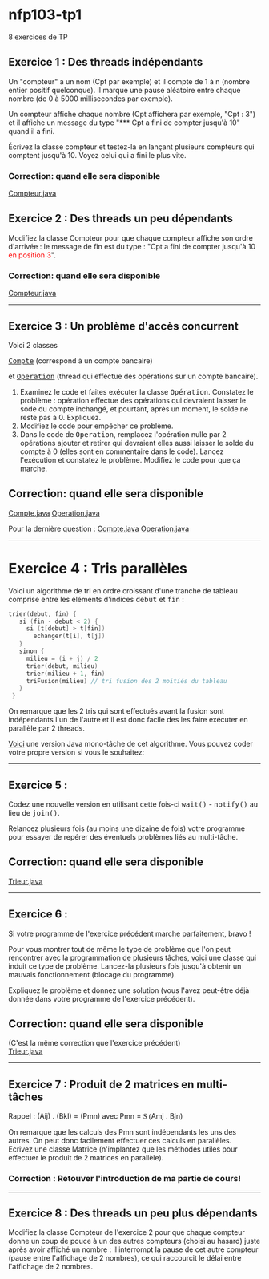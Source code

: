 # nfp103-tp1
8 exercices de TP


## Exercice 1 : Des threads indépendants
Un "compteur" a un nom (Cpt par exemple) et il compte de 1 à n
(nombre entier positif quelconque). Il marque une pause aléatoire
entre chaque nombre (de 0 à 5000 millisecondes par exemple).

Un compteur affiche chaque nombre (Cpt affichera par exemple, "Cpt
: 3") et il affiche un message du type "*** Cpt a fini de compter jusqu'à
10" quand il a fini.

Écrivez la classe compteur et testez-la en lançant plusieurs
compteurs qui comptent jusqu'à 10. Voyez celui qui a fini le plus
vite.

### Correction: quand elle sera disponible

[Compteur.java](Correction/exo1/Compteur.java)

## Exercice 2 : Des threads un peu dépendants
Modifiez la classe Compteur pour que chaque compteur affiche son ordre
d'arrivée : le message de fin est du type : "Cpt a fini de compter
jusqu'à 10 <font color="#FF0000">en position 3</font>".

### Correction: quand elle sera disponible

<a href="Correction/exo2/Compteur.java">Compteur.java</a>


<hr WIDTH="100%">


## Exercice 3 : Un problème d'accès concurrent</h2>
Voici 2 classes 

<tt><a href="Compte.java">Compte</a></tt> (correspond à
un compte bancaire) 

et <tt><a href="Operation.java">Operation</a></tt> (thread qui effectue des opérations sur un compte bancaire).


<ol>
<li>
Examinez le code et faites exécuter la classe <tt>Opération</tt>.
Constatez le problème : opération effectue des opérations
qui devraient laisser le sode du compte inchangé, et pourtant, après
un moment, le solde ne reste pas à 0. Expliquez.</li>

<li>
Modifiez le code pour empêcher ce problème.</li>

<li>
Dans le code de <tt>Operation</tt>, remplacez l'opération nulle
par 2 opérations ajouter et retirer qui devraient elles aussi laisser
le solde du compte à 0 (elles sont en commentaire dans le code).
Lancez l'exécution et constatez le problème. Modifiez le
code pour que ça marche.</li>
</ol>

## Correction: quand elle sera disponible

<a href="Correction/synchronized/Compte.java">Compte.java</a> 
<a href="Correction/synchronized/Operation.java">Operation.java</a>

Pour la dernière question : <a href="Correction/synchronized2/Compte.java">Compte.java</a>
<a href="Correction/synchronized2/Operation.java">Operation.java</a>


<hr WIDTH="100%">

# Exercice 4 : Tris parallèles</h2>
Voici un algorithme de tri en ordre croissant d'une tranche de tableau
comprise entre les éléments d'indices <tt>debut</tt> et <tt>fin</tt>
:
```C 
trier(debut, fin) {
   si (fin - debut < 2) {
     si (t[debut] > t[fin])
       echanger(t[i], t[j])
   }
   sinon {
     milieu = (i + j) / 2
     trier(debut, milieu)
     trier(milieu + 1, fin)
     triFusion(milieu) // tri fusion des 2 moitiés du tableau
   }
 }
 ```
On remarque que les 2 tris qui sont effectués avant la fusion sont indépendants l'un de l'autre et il est donc facile des les faire exécuter en parallèle par 2 threads.

[Voici](Trieur.java) une version Java mono-tâche de cet algorithme. Vous pouvez coder votre propre version si vous le souhaitez:


<hr WIDTH="100%">

## Exercice 5 :
Codez une nouvelle version en utilisant cette fois-ci <tt>wait()</tt> -
<tt>notify()</tt>
au lieu de <tt>join()</tt>.

Relancez plusieurs fois (au moins une dizaine de fois) votre programme
pour essayer de repérer des éventuels problèmes liés
au multi-tâche.

## Correction: quand elle sera disponible 

<a href="Correction/avecwait/Trieur.java">Trieur.java</a>

<hr WIDTH="100%">

## Exercice 6 :
Si votre programme de l'exercice précédent marche parfaitement,
bravo !
<p>Pour vous montrer tout de même le type de problème que
l'on peut rencontrer avec la programmation de plusieurs tâches, <a href="Correction/avecwait/TrieurFaux.java">voici</a>
une classe qui induit ce type de problème. Lancez-la plusieurs fois
jusqu'à obtenir un mauvais fonctionnement (blocage du programme).
<p>Expliquez le problème et donnez une solution (vous l'avez peut-être
déjà donnée dans votre programme de l'exercice précédent).

## Correction: quand elle sera disponible 
(C'est la même correction que l'exercice précédent)
<br><a href="Correction/avecwait/Trieur.java">Trieur.java</a>

<hr WIDTH="100%">

## Exercice 7 : Produit de 2 matrices en multi-tâches
Rappel : (Aij) . (Bkl) = (Pmn) avec Pmn = <font face="Symbol">S (</font>Amj
. Bjn)
<p>On remarque que les calculs des Pmn sont indépendants les uns
des autres. On peut donc facilement effectuer ces calculs en parallèles.
<br>Ecrivez une classe Matrice (n'implantez que les méthodes utiles
pour effectuer le produit de 2 matrices en parallèle).

### Correction : Retouver l'introduction de ma partie de cours!

<hr WIDTH="100%">

## Exercice 8 : Des threads un peu plus dépendants
Modifiez la classe Compteur de l'exercice 2 pour que chaque compteur donne
un coup de pouce à un des autres compteurs (choisi au hasard) juste
après avoir affiché un nombre : il interrompt la pause de
cet autre compteur (pause entre l'affichage de 2 nombres), ce qui raccourcit
le délai entre l'affichage de 2 nombres.



